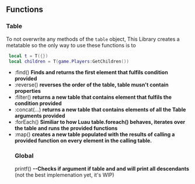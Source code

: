 ## Functions
  ### Table
  To not overwrite any methods of the `table` object, This Library creates a metatable so the only way to use these functions is to
  ```lua
   local t = T({})
   local children = T(game.Players:GetChildren())
  ```
- :find(<F>)  **Finds and returns the first element that fulfils condition provided**
- :reverse() **reverses the order of the table, table musn't contain properties** 
- :filter(<F>) **returns a new table that contains element that fulfils the condition provided**
- :concat(<table>...) **returns a new table that contains elements of all the Table arguments provided**
- :forEach(<F>) **Similiar to how Luau table.foreach() behaves, iterates over the table and runs the provided functions**
- :map(<F>) **creates a new table populated with the results of calling a provided function on every element in the calling table.**
  ###
### Global
printf(<T>)  **--Checks if argument if table and and will print all descendants** 
(not the best implemenation yet, it's WIP)
###
